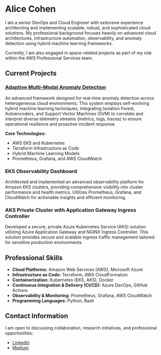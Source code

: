 # Alice Cohen

I am a senior DevOps and Cloud Engineer with extensive experience architecting and implementing scalable, robust, and sophisticated cloud solutions. My professional background focuses heavily on advanced cloud architectures, infrastructure automation, observability, and anomaly detection using hybrid machine learning frameworks.

Currently, I am also engaged in space-related projects as part of my role within the AWS Professional Services team.

## Current Projects

### [Adaptive Multi-Modal Anomaly Detection](https://github.com/aliceco01/adaptive-anomaly-detection)

An advanced framework designed for real-time anomaly detection across heterogeneous cloud environments. This system employs self-evolving hybrid machine learning techniques, integrating Isolation Forest, Autoencoders, and Support Vector Machines (SVM) to correlate and interpret diverse telemetry streams (metrics, logs, traces) to ensure operational resilience and proactive incident response.

**Core Technologies:**
- AWS EKS and Kubernetes
- Terraform Infrastructure as Code
- Hybrid Machine Learning Models
- Prometheus, Grafana, and AWS CloudWatch

### EKS Observability Dashboard

Architected and implemented an advanced observability platform for Amazon EKS clusters, providing comprehensive visibility into cluster performance and health metrics. Utilizes Prometheus, Grafana, and CloudWatch for actionable insights and efficient monitoring.

### AKS Private Cluster with Application Gateway Ingress Controller

Developed a secure, private Azure Kubernetes Service (AKS) solution utilizing Azure Application Gateway and NGINX Ingress Controller. This solution provides secure and scalable ingress traffic management tailored for sensitive production environments.

## Professional Skills

- **Cloud Platforms:** Amazon Web Services (AWS), Microsoft Azure
- **Infrastructure as Code:** Terraform, AWS CloudFormation
- **Containerization:** Kubernetes (EKS, AKS), Docker
- **Continuous Integration & Delivery (CI/CD):** Azure DevOps, GitHub Actions
- **Observability & Monitoring:** Prometheus, Grafana, AWS CloudWatch
- **Programming Languages:** Python, Bash

## Contact Information

I am open to discussing collaboration, research initiatives, and professional opportunities:

- [LinkedIn](https://www.linkedin.com/in/alicecohen)
- [Medium](https://medium.com/@aliceco01)
  
